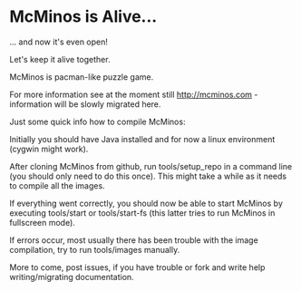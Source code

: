 # McMinos is Alive...
... and now it's even open!

Let's keep it alive together.

McMinos is pacman-like puzzle game.

For more information see at the moment still http://mcminos.com - 
information will be slowly migrated here.

Just some quick info how to compile McMinos:

Initially you should have Java installed and for now a linux environment (cygwin might work).

After cloning McMinos from github, run tools/setup_repo 
in a command line (you should only need to do this once).
This might take a while as it needs to compile all the images.

If everything went correctly, you should now be able to start McMinos by
executing tools/start or tools/start-fs (this latter tries to run McMinos
in fullscreen mode).

If errors occur, most usually there has been trouble with the image compilation,
try to run tools/images manually.

More to come, post issues, if you have trouble or fork and write help
writing/migrating documentation.